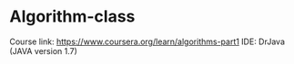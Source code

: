 # Algorithm-class
Course link: https://www.coursera.org/learn/algorithms-part1
IDE: DrJava (JAVA version 1.7)
